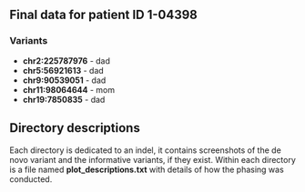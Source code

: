 ## Final data for patient ID 1-04398

### Variants
- **chr2:225787976** - dad
- **chr5:56921613** - dad
- **chr9:90539051** - dad
- **chr11:98064644** - mom
- **chr19:7850835** - dad

## Directory descriptions
Each directory is dedicated to an indel, it contains screenshots of the de novo variant and the informative variants, if they exist. Within each directory is a file named **plot_descriptions.txt** with details of how the phasing was conducted.

